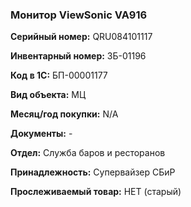 ### Монитор ViewSonic VA916 </br>

**Серийный номер:** QRU084101117 </br>

**Инвентарный номер:** ЗБ-01196 </br>

**Код в 1С:** БП-00001177 </br>

**Вид объекта:** МЦ

**Месяц/год покупки:** N/A </br>

**Документы:** - </br>

**Отдел:** Служба баров и ресторанов </br>

**Принадлежность:** Супервайзер СБиР </br> 

**Прослеживаемый товар:** НЕТ (старый)
